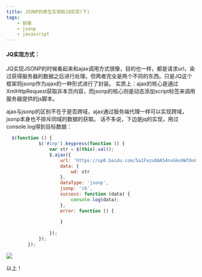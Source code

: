 ```yaml
---
title: JSONP的原生实现和JQ实现(下)
tags: 
	- 前端 
	- jsonp
	- javascript
---
```


#### JQ实现方式：
JQ实现JSONP的时候看起来和ajax调用方式很像，目的也一样，都是请求url，染过获得服务器的数据之后进行处理。但两者完全是两个不同的东西。只是JQ这个框架将jsonp作为ajax的一种形式进行了封装。
实质上：ajax的核心是通过XmlHttpRequest获取非本页内容，而jsonp的核心则是动态添加script标签来调用服务器提供的js脚本。

ajax与jsonp的区别不在于是否跨域，ajax通过服务端代理一样可以实现跨域，jsonp本身也不排斥同域的数据的获取。
话不多说，下边是jq的实现，用过console.log得到目标数据：
```javascript
  $(function () {
            $('#inp').keypress(function () {
                var str = $(this).val();
                $.ajax({
                    url: 'https://sp0.baidu.com/5a1Fazu8AA54nxGko9WTAnF6hhy/su',
                    data: {
                        wd: str
                    },
                    dataType: 'jsonp',
                    jsonp: 'cb',
                    success: function (data) {
                        console.log(data);
                    },
                    error: function () {
    
                    }
    
                });
            });
        });
```
![](/assets/blogImg/20170223-6.jpg)


以上！
